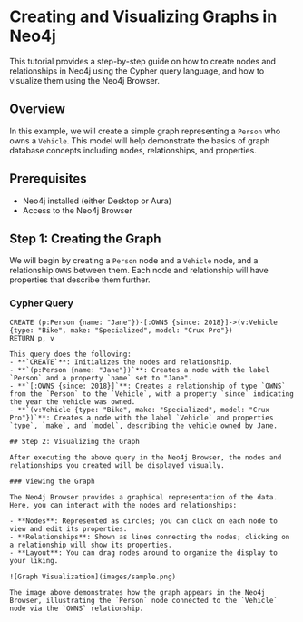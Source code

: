 # Creating and Visualizing Graphs in Neo4j

This tutorial provides a step-by-step guide on how to create nodes and relationships in Neo4j using the Cypher query language, and how to visualize them using the Neo4j Browser.

## Overview

In this example, we will create a simple graph representing a `Person` who owns a `Vehicle`. This model will help demonstrate the basics of graph database concepts including nodes, relationships, and properties.

## Prerequisites

- Neo4j installed (either Desktop or Aura)
- Access to the Neo4j Browser

## Step 1: Creating the Graph

We will begin by creating a `Person` node and a `Vehicle` node, and a relationship `OWNS` between them. Each node and relationship will have properties that describe them further.

### Cypher Query

```cypher
CREATE (p:Person {name: "Jane"})-[:OWNS {since: 2018}]->(v:Vehicle {type: "Bike", make: "Specialized", model: "Crux Pro"})
RETURN p, v

This query does the following:
- **`CREATE`**: Initializes the nodes and relationship.
- **`(p:Person {name: "Jane"})`**: Creates a node with the label `Person` and a property `name` set to "Jane".
- **`[:OWNS {since: 2018}]`**: Creates a relationship of type `OWNS` from the `Person` to the `Vehicle`, with a property `since` indicating the year the vehicle was owned.
- **`(v:Vehicle {type: "Bike", make: "Specialized", model: "Crux Pro"})`**: Creates a node with the label `Vehicle` and properties `type`, `make`, and `model`, describing the vehicle owned by Jane.

## Step 2: Visualizing the Graph

After executing the above query in the Neo4j Browser, the nodes and relationships you created will be displayed visually.

### Viewing the Graph

The Neo4j Browser provides a graphical representation of the data. Here, you can interact with the nodes and relationships:

- **Nodes**: Represented as circles; you can click on each node to view and edit its properties.
- **Relationships**: Shown as lines connecting the nodes; clicking on a relationship will show its properties.
- **Layout**: You can drag nodes around to organize the display to your liking.

![Graph Visualization](images/sample.png)

The image above demonstrates how the graph appears in the Neo4j Browser, illustrating the `Person` node connected to the `Vehicle` node via the `OWNS` relationship.
